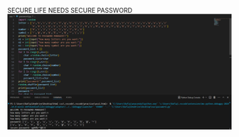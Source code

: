 SECURE LIFE NEEDS SECURE PASSWORD
![image alt](https://github.com/Vasihakolimi/1.Password/blob/main/Screenshot%20(1).png?raw=true)
